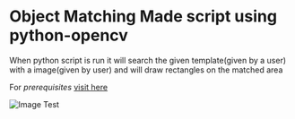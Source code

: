 # Object Matching Made script using python-opencv

When python script is run it will search the given template(given by a user) with a image(given by user) and will draw rectangles on the matched area

For *prerequisites* [visit here](https://github.com/Puranjay25/Object-Detection/blob/master/README.md)

![Image Test](https://i.imgur.com/RiAlqK4.png)
